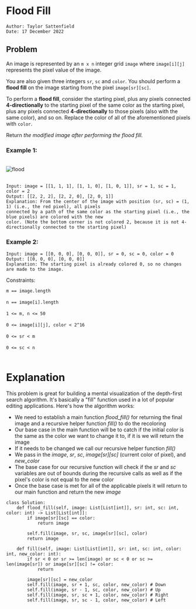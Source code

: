 # Flood Fill

```
Author: Taylor Sattenfield
Date: 17 December 2022
```

## Problem

An image is represented by an ```m x n``` integer grid ```image``` where ```image[i][j]``` represents the pixel value of the image.

You are also given three integers ```sr```, ```sc``` and ```color```. You should perform a <b>flood fill</b> on the image starting from the pixel ```image[sr][sc]```.

To perform a <b>flood fill</b>, consider the starting pixel, plus any pixels connected <b>4-directionally</b> to the starting pixel of the same color as the starting pixel, plus any pixels connected <b>4-directionally</b> to those pixels (also with the same color), and so on. Replace the color of all of the aforementioned pixels with ```color```.

Return <i>the modified image after performing the flood fill.</i>

### Example 1:
<br>
<img src="https://i.ibb.co/Lg2Fqns/flood.png" alt="flood" border="0"></a>
<br><br>

```
Input: image = [[1, 1, 1], [1, 1, 0], [1, 0, 1]], sr = 1, sc = 1, color = 2
Output: [[2, 2, 2], [2, 2, 0], [2, 0, 1]]
Explanation: From the center of the image with position (sr, sc) = (1, 1) (i.e., the red pixel), all pixels 
connected by a path of the same color as the starting pixel (i.e., the blue pixels) are colored with the new 
color. (Note the bottom corner is not colored 2, because it is not 4-directionally connected to the starting pixel)
```
### Example 2:

```
Input: image = [[0, 0, 0], [0, 0, 0]], sr = 0, sc = 0, color = 0
Output: [[0, 0, 0], [0, 0, 0]]
Explanation: The starting pixel is already colored 0, so no changes are made to the image.
```

Constraints:<br>

```m == image.length```<br><br>
```n == image[i].length```<br><br>
```1 <= m, n <= 50```<br><br>
```0 <= image[i][j], color < 2^16```<br><br>
```0 <= sr < m```<br><br>
```0 <= sc < n```<br><br>

# Explanation

This problem is great for building a mental visualization of the depth-first search algorithm. It's basically a "fill" function used in a lot of popular editing applications. Here's how the algorithm works:

<ul>
<li>We need to establish a main function <i>flood_fill()</i> for returning the final image and a recursive helper function <i>fill()</i> to do the recoloring
<li>Our base case in the main function will be to catch if the initial color is the same as the color we want to change it to, if it is we will return the image
<li>If it needs to be changed we call our recursive helper function <i>fill()</i>
<li>We pass in the <i>image</i>, <i>sr</i>, <i>sc</i>, <i>image[sr][sc]</i> (current color of pixel), and <i>new_color</i>
<li>The base case for our recursive function will check if the <i>sr</i> and <i>sc</i> variables are out of bounds during the recursive calls as well as if the pixel's color is not equal to the new color
<li>Once the base case is met for all of the applicable pixels it will return to our main function and return the new <i>image</i>
</ul>


``` python3
class Solution:
    def flood_fill(self, image: List[List[int]], sr: int, sc: int, color: int) -> List[List[int]]:
        if image[sr][sc] == color:
            return image
        
        self.fill(image, sr, sc, image[sr][sc], color)
        return image

    def fill(self, image: List[List[int]], sr: int, sc: int, color: int, new_color: int):
        if sr < 0 or sr >= len(image) or sc < 0 or sc >= len(image[sr]) or image[sr][sc] != color:
            return

        image[sr][sc] = new_color
        self.fill(image, sr + 1, sc, color, new_color) # Down 
        self.fill(image, sr - 1, sc, color, new_color) # Up
        self.fill(image, sr, sc + 1, color, new_color) # Right
        self.fill(image, sr, sc - 1, color, new_color) # Left
```
